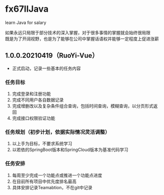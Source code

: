 # fx67llJava
learn Java for salary

如果永远只局限于部分技术的深入掌握，对于很多事情的掌握就会始终很局限  
既是为了开阔视野，也是为了能够在公司中掌握话语权并能够一定程度上促进涨薪

## 1.0.0.20210419（RuoYi-Vue）
* 正式启动，记录一些基本的任务内容

### 任务目标
1. 完成登录和注册功能
2. 完成不同用户各自数据记录
3. 完成增删改以及复杂条件组合查询，包括时间查询，模糊查询，以分页形式返回
4. 完成接口权限验证功能

### 任务规划（初步计划，依据实际情况灵活调整）
1. 以上手为目标，不要求系统学习
2. 以若依的SpringBoot版本和SpringCloud版本为基准代码学习

### 任务安排
1. 每周至少完成一个功能点或推进一个功能点进度
2. 在目前所有项目中优先度排名最高
3. 具体安排记录Teamabtion，不在git中记录